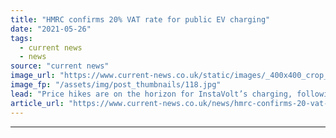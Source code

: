 ```yaml
---
title: "HMRC confirms 20% VAT rate for public EV charging"
date: "2021-05-26"
tags: 
  - current news
  - news
source: "current news"
image_url: "https://www.current-news.co.uk/static/images/_400x400_crop_center-center/i3-charging-InstaVolt.jpg"
image_fp: "/assets/img/post_thumbnails/118.jpg"
lead: "​Price hikes are on the horizon for InstaVolt’s charging, following clarity on the VAT rate for public charging, while other networks remain unaffected."
article_url: "https://www.current-news.co.uk/news/hmrc-confirms-20-vat-rate-for-public-ev-charging?utm_source=rss-feeds&utm_medium=rss&utm_campaign=rss"
---
```


---
